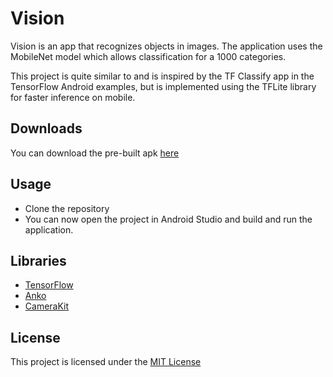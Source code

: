 # Vision

Vision is an app that recognizes objects in images. The application uses the MobileNet model which allows classification for a 1000 categories.

This project is quite similar to and is inspired by the TF Classify app in the TensorFlow Android examples, but is implemented using the TFLite library for faster inference on mobile.

## Downloads
You can download the pre-built apk [here](https://github.com/MJ10/Vision/releases/tag/0.3.0-alpha)

## Usage
- Clone the repository
- You can now open the project in Android Studio and build and run the application.

## Libraries
- [TensorFlow](https://tensorflow.org)
- [Anko](https://github.com/Kotlin/anko)
- [CameraKit](https://github.com/CameraKit/camerakit-android)

## License
This project is licensed under the [MIT License](https://github.com/MJ10/Vision/blob/master/LICENSE.md)
